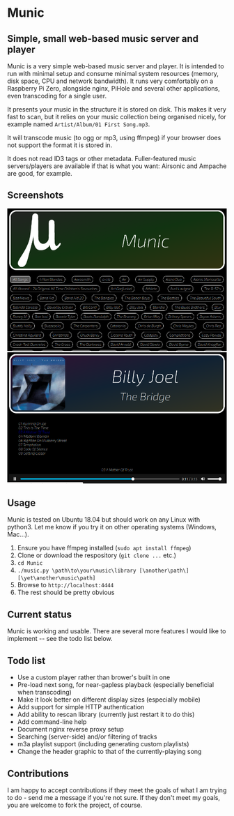 # Munic
## Simple, small web-based music server and player
Munic is a very simple web-based music server and player.  It is intended to run with minimal setup and consume minimal system resources (memory, disk space, CPU and network bandwidth).  It runs very comfortably on a Raspberry Pi Zero, alongside nginx, PiHole and several other applications, even transcoding for a single user.

It presents your music in the structure it is stored on disk.  This makes it very fast to scan, but it relies on your music collection being organised nicely, for example named `Artist/Album/01 First Song.mp3`.

It will transcode music (to ogg or mp3, using ffmpeg) if your browser does not support the format it is stored in.

It does not read ID3 tags or other metadata.  Fuller-featured music servers/players are available if that is what you want: Airsonic and Ampache are good, for example.

## Screenshots
![Front page](screenshots/Screenshot1.png "Front page showing list of artists")
![Album view](screenshots/Screenshot2.png "An album")

## Usage
Munic is tested on Ubuntu 18.04 but should work on any Linux with python3.  Let me know if you try it on other operating systems (Windows, Mac...).

1. Ensure you have ffmpeg installed (`sudo apt install ffmpeg`)
1. Clone or download the respository (`git clone ...` etc.)
2. `cd Munic`
3. `./music.py \path\to\your\music\library [\another\path\] [\yet\another\music\path]`
4. Browse to `http://localhost:4444`
5. The rest should be pretty obvious

## Current status
Munic is working and usable.  There are several more features I would like to implement -- see the todo list below.

## Todo list
- Use a custom player rather than brower's built in one
- Pre-load next song, for near-gapless playback (especially beneficial when transcoding)
- Make it look better on different display sizes (especially mobile)
- Add support for simple HTTP authentication
- Add ability to rescan library (currently just restart it to do this)
- Add command-line help
- Document nginx reverse proxy setup
- Searching (server-side) and/or filtering of tracks
- m3a playlist support (including generating custom playlists)
- Change the header graphic to that of the currently-playing song

## Contributions
I am happy to accept contributions if they meet the goals of what I am trying to do - send me a message if you're not sure.  If they don't meet my goals, you are welcome to fork the project, of course.

